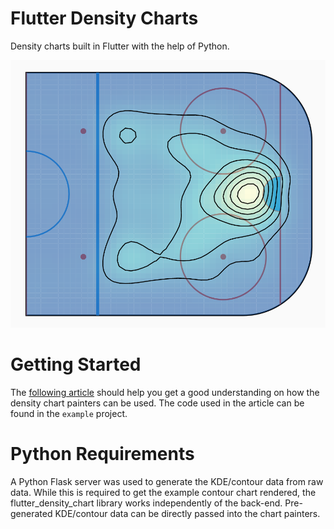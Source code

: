 # Flutter Density Charts

Density charts built in Flutter with the help of Python.

![screenshot](example/screenshots/contour_density.png)

# Getting Started

The [following article](https://medium.com/@d.panaite92/drawing-charts-in-flutter-dealing-with-large-datasets-in-small-spaces-463dfa61a7f2) should help you get a good understanding on how the density chart painters can be used. The code used in the article can be found in the `example` project.

# Python Requirements

A Python Flask server was used to generate the KDE/contour data from raw data. While this is required to get the example contour chart rendered, the flutter_density_chart library works independently of the back-end. Pre-generated KDE/contour data can be directly passed into the chart painters.